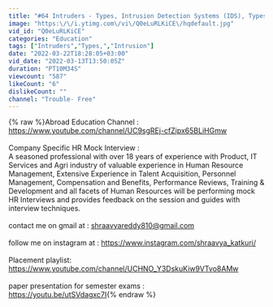 ```yaml
---
title: "#64 Intruders - Types, Intrusion Detection Systems (IDS), Types of IDS |CNS|"
image: "https:\/\/i.ytimg.com\/vi\/Q0eLuRLKiCE\/hqdefault.jpg"
vid_id: "Q0eLuRLKiCE"
categories: "Education"
tags: ["Intruders","Types,","Intrusion"]
date: "2022-03-22T18:28:05+03:00"
vid_date: "2022-03-13T13:50:05Z"
duration: "PT10M34S"
viewcount: "587"
likeCount: "6"
dislikeCount: ""
channel: "Trouble- Free"
---
```

{% raw %}Abroad Education Channel :<br /><a rel="nofollow" target="blank" href="https://www.youtube.com/channel/UC9sgREj-cfZipx65BLiHGmw">https://www.youtube.com/channel/UC9sgREj-cfZipx65BLiHGmw</a><br /><br />Company Specific HR Mock Interview : <br />A seasoned professional with over 18 years of experience with Product, IT Services and Agri industry of valuable experience in Human Resource Management, Extensive Experience in Talent Acquisition, Personnel Management, Compensation and Benefits, Performance Reviews, Training &amp; Development and all facets of Human Resources will be performing mock HR Interviews and provides feedback on the session and guides with interview techniques.<br /><br />contact me on gmail at : shraavyareddy810@gmail.com<br /><br />follow me on instagram at : <a rel="nofollow" target="blank" href="https://www.instagram.com/shraavya_katkuri/">https://www.instagram.com/shraavya_katkuri/</a><br /><br />Placement playlist: <a rel="nofollow" target="blank" href="https://www.youtube.com/channel/UCHNO_Y3DskuKiw9VTvo8AMw">https://www.youtube.com/channel/UCHNO_Y3DskuKiw9VTvo8AMw</a><br /><br />paper presentation for semester exams :<br /><a rel="nofollow" target="blank" href="https://youtu.be/utSVdagxc7I">https://youtu.be/utSVdagxc7I</a>{% endraw %}
